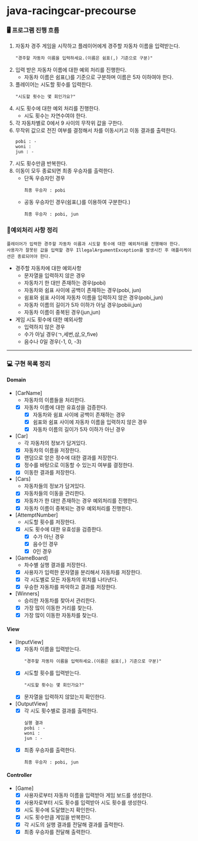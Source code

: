 # java-racingcar-precourse

### 🖥️ 프로그램 진행 흐름

1. 자동차 경주 게임을 시작하고 플레이어에게 경주할 자동차 이름을 입력받는다.
    ``` 
    "경주할 자동차 이름을 입력하세요.(이름은 쉼표(,) 기준으로 구분)"
    ```
2. 입력 받은 자동차 이름에 대한 예외 처리를 진행한다.
    - 자동차 이름은 쉼표(,)를 기준으로 구분하며 이름은 5자 이하여야 한다.
3. 플레이어는 시도할 횟수를 입력한다.
    ``` 
    "시도할 횟수는 몇 회인가요?"
    ```
4. 시도 횟수에 대한 예외 처리를 진행한다.
    - 시도 횟수는 자연수여야 한다.
5. 각 자동차별로 0에서 9 사이의 무작위 값을 구한다.
6. 무작위 값으로 전진 여부를 결정해서 차를 이동시키고 이동 결과를 출력한다.
    ``` 
    pobi : -
    woni :
    jun : -
    ```
7. 시도 횟수만큼 반복한다.
8. 이동이 모두 종료되면 최종 우승자를 출력한다.
    - 단독 우승자인 경우
      ```
      최종 우승자 : pobi
      ```
    - 공동 우승자인 경우(쉼표(,)를 이용하여 구분한다.)
      ```
      최종 우승자 : pobi, jun
      ```

### 🚨예외처리 사항 정리

```
플레이어가 입력한 경주할 자동차 이름과 시도할 횟수에 대한 예외처리를 진행해야 한다. 
사용자가 잘못된 값을 입력할 경우 IllegalArgumentException을 발생시킨 후 애플리케이션은 종료되어야 한다.
```

- 경주할 자동차에 대한 예외사항
    - 문자열을 입력하지 않은 경우
    - 자동차기 한 대만 존재하는 경우(pobi)
    - 자동차와 쉼표 사이에 공백이 존재하는 경우(pobi, jun)
    - 쉼표와 쉼표 사이에 자동차 이름을 입력하지 않은 경우(pobi,,jun)
    - 자동차 이름의 길이가 5자 이하가 아닐 경우(pobiii,jun)
    - 자동차 이름이 중복된 경우(jun,jun)
- 게임 시도 횟수에 대한 예외사항
    - 입력하지 않은 경우
    - 수가 아닐 경우(ㄱ,세번,삼,오,five)
    - 음수나 0일 경우(-1, 0, -3)

---

### 💻 구현 목록 정리

#### Domain

- [CarName]
    - 자동차의 이름들을 처리한다.
    - [x] 자동차 이름에 대한 유효성을 검증한다.
        - [x] 자동차와 쉼표 사이에 공백이 존재하는 경우
        - [x] 쉼표와 쉼표 사이에 자동차 이름을 입력하지 않은 경우
        - [x] 자동차 이름의 길이가 5자 이하가 아닌 경우
- [Car]
    - 각 자동차의 정보가 담겨있다.
    - [x] 자동차의 이름을 저장한다.
    - [x] 랜덤으로 얻은 정수에 대한 결과를 저장한다.
    - [x] 정수를 바탕으로 이동할 수 있는지 여부를 결정한다.
    - [x] 이동한 결과를 저장한다.
- [Cars]
    - 자동차들의 정보가 담겨있다.
    - [x] 자동차들의 이동을 관리한다.
    - [x] 자동차가 한 대만 존재하는 경우 예외처리를 진행한다.
    - [x] 자동차 이름이 중복되는 경우 예외처리를 진행한다.
- [AttemptNumber]
    - 시도할 횟수를 저장한다.
    - [x] 시도 횟수에 대한 유효성을 검증한다.
        - [x] 수가 아닌 경우
        - [x] 음수인 경우
        - [x] 0인 경우
- [GameBoard]
    - 차수별 실행 결과를 저장한다.
    - [x] 사용자가 입력한 문자열을 분리해서 자동차를 저장한다.
    - [x] 각 시도별로 모든 자동차의 위치를 나타낸다.
    - [x] 우승한 자동차를 파악하고 결과를 저장한다.
- [Winners]
    - 승리한 자동차를 찾아서 관리한다.
    - [x] 가장 많이 이동한 거리를 찾는다.
    - [x] 가장 많이 이동한 자동차를 찾는다.

#### View

- [InputView]
    - [x] 자동차 이름을 입력받는다.
      ``` 
      "경주할 자동차 이름을 입력하세요.(이름은 쉼표(,) 기준으로 구분)"
      ```
    - [x] 시도할 횟수를 입력받는다.
      ``` 
      "시도할 횟수는 몇 회인가요?"
      ```
    - [x] 문자열을 입력하지 않았는지 확인한다.

- [OutputView]
    - [x] 각 시도 횟수별로 결과를 출력한다.
      ```
      실행 결과 
      pobi : -
      woni :
      jun : -
      ```
    - [x] 최종 우승자를 출력한다.
      ``` 
      최종 우승자 : pobi, jun
      ```

#### Controller

- [Game]
    - [x] 사용자로부터 자동차 이름을 입력받아 게임 보드를 생성한다.
    - [x] 사용자로부터 시도 횟수를 입력받아 시도 횟수를 생성한다.
    - [x] 시도 횟수에 도달했는지 확인한다.
    - [x] 시도 횟수만큼 게임을 반복한다.
    - [x] 각 시도의 실행 결과를 전달해 결과를 출력한다.
    - [x] 최종 우승자를 전달해 출력한다.